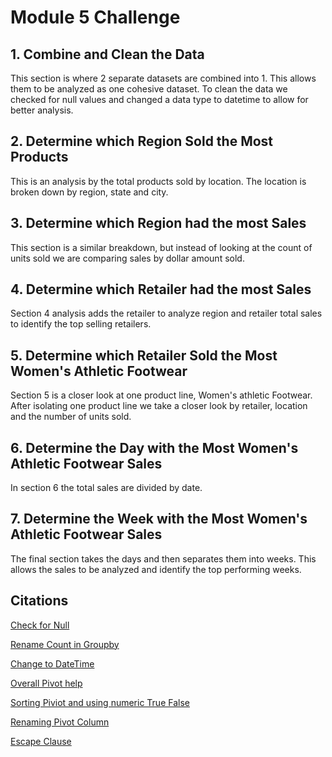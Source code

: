 # Module 5 Challenge 

## 1. Combine and Clean the Data
This section is where 2 separate datasets are combined into 1. This allows them to be analyzed as one cohesive 
dataset. To clean the data we checked for null values and changed a data type to datetime to allow for better analysis.

## 2. Determine which Region Sold the Most Products
This is an analysis by the total products sold by location. The location is broken down by region, state and city.

## 3. Determine which Region had the most Sales
This section is a similar breakdown, but instead of looking at the count of units sold we are comparing sales by dollar
amount sold. 

## 4. Determine which Retailer had the most Sales
Section 4 analysis adds the retailer to analyze region and retailer total sales to identify the top selling retailers. 

## 5. Determine which Retailer Sold the Most Women's Athletic Footwear 
Section 5 is a closer look at one product line, Women's athletic Footwear. After isolating one product line we take a 
closer look by retailer, location and the number of units sold. 

## 6. Determine the Day with the Most Women's Athletic Footwear Sales
In section 6 the total sales are divided by date. 

## 7. Determine the Week with the Most Women's Athletic Footwear Sales
The final section takes the days and then separates them into weeks. This allows the sales to be analyzed and identify
the top performing weeks. 


## Citations
[Check for Null](https://stackoverflow.com/questions/29530232/how-to-check-if-any-value-is-nan-in-a-pandas-dataframe)

[Rename Count in Groupby](https://stackoverflow.com/questions/60612538/rename-column-names-of-groupby-and-count-result-with-pandas)

[Change to DateTime](https://www.bing.com/search?pglt=41&q=pandas+convert+format+to+datetime&cvid=ebf0434013f241be91bc112086010855&gs_lcrp=EgZjaHJvbWUyBggAEEUYOTIGCAEQABhAMgYIAhAAGEAyBggDEAAYQDIGCAQQABhA0gEJMTEwODZqMGoxqAIIsAIB&FORM=ANNTA1&PC=LCTS)

[Overall Pivot help](https://datagy.io/python-pivot-tables/)

[Sorting Piviot and using numeric True False](https://stackoverflow.com/questions/45194006/how-to-sort-pivot-table-in-pandas)

[Renaming Pivot Column](https://www.bing.com/search?q=python+change+column+name&qs=n&form=QBRE&sp=-1&ghc=1&lq=0&pq=python+change+column+name&sc=4-25&sk=&cvid=E3B49B0BC8DF4853868CA4F9973F7895&ghsh=0&ghacc=0&ghpl=)

[Escape Clause](https://www.bing.com/search?q=python+escape+clause&form=ANNTH1&refig=66b0443295c74887b441496492245a50&pc=LCTS)

